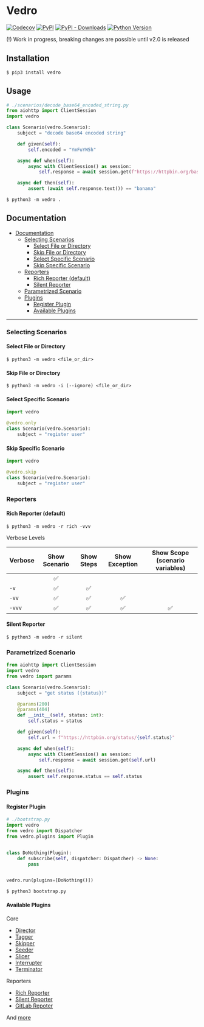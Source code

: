 # Vedro

[![Codecov](https://img.shields.io/codecov/c/github/nikitanovosibirsk/vedro/master.svg?style=flat-square)](https://codecov.io/gh/nikitanovosibirsk/vedro)
[![PyPI](https://img.shields.io/pypi/v/vedro.svg?style=flat-square)](https://pypi.python.org/pypi/vedro/)
[![PyPI - Downloads](https://img.shields.io/pypi/dm/vedro?style=flat-square)](https://pypi.python.org/pypi/vedro/)
[![Python Version](https://img.shields.io/pypi/pyversions/vedro.svg?style=flat-square)](https://pypi.python.org/pypi/vedro/)

(!) Work in progress, breaking changes are possible until v2.0 is released

## Installation

```shell
$ pip3 install vedro
```

## Usage

```python
# ./scenarios/decode_base64_encoded_string.py
from aiohttp import ClientSession
import vedro

class Scenario(vedro.Scenario):
    subject = "decode base64 encoded string"

    def given(self):
        self.encoded = "YmFuYW5h"

    async def when(self):
        async with ClientSession() as session:
            self.response = await session.get(f"https://httpbin.org/base64/{self.encoded}")

    async def then(self):
        assert (await self.response.text()) == "banana"
```

```shell
$ python3 -m vedro .
```

## Documentation

* [Documentation](#documentation)
  * [Selecting Scenarios](#selecting-scenarios)
    * [Select File or Directory](#select-file-or-directory)
    * [Skip File or Directory](#skip-file-or-directory)
    * [Select Specific Scenario](#select-specific-scenario)
    * [Skip Specific Scenario](#skip-specific-scenario)
  * [Reporters](#reporters)
    * [Rich Reporter (default)](#rich-reporter-default)
    * [Silent Reporter](#silent-reporter)
  * [Parametrized Scenario](#parametrized-scenario)
  * [Plugins](#plugins)
    * [Register Plugin](#register-plugin)
    * [Available Plugins](#available-plugins)

---

### Selecting Scenarios

#### Select File or Directory

```shell
$ python3 -m vedro <file_or_dir>
```

#### Skip File or Directory

```shell
$ python3 -m vedro -i (--ignore) <file_or_dir>
```

#### Select Specific Scenario

```python
import vedro

@vedro.only
class Scenario(vedro.Scenario):
    subject = "register user"
```

#### Skip Specific Scenario

```python
import vedro

@vedro.skip
class Scenario(vedro.Scenario):
    subject = "register user"
```

### Reporters

#### Rich Reporter (default)

```shell
$ python3 -m vedro -r rich -vvv
```

Verbose Levels

| Verbose | Show Scenario | Show Steps| Show Exception | Show Scope (scenario variables) |
|:--------|:-------------:|:---------:|:--------------:|:----------:|
|      |✅| | | |
|`-v`  |✅|✅| |
|`-vv` |✅|✅|✅| |
|`-vvv`|✅|✅|✅|✅|


#### Silent Reporter

```shell
$ python3 -m vedro -r silent
```

### Parametrized Scenario

```python
from aiohttp import ClientSession
import vedro
from vedro import params

class Scenario(vedro.Scenario):
    subject = "get status ({status})"

    @params(200)
    @params(404)
    def __init__(self, status: int):
        self.status = status

    def given(self):
        self.url = f"https://httpbin.org/status/{self.status}"

    async def when(self):
        async with ClientSession() as session:
            self.response = await session.get(self.url)

    async def then(self):
        assert self.response.status == self.status
```

### Plugins

#### Register Plugin

```python
# ./bootstrap.py
import vedro
from vedro import Dispatcher
from vedro.plugins import Plugin


class DoNothing(Plugin):
    def subscribe(self, dispatcher: Dispatcher) -> None:
        pass


vedro.run(plugins=[DoNothing()])
```

```shell
$ python3 bootstrap.py
```

#### Available Plugins

Core
- [Director](https://github.com/nikitanovosibirsk/vedro/tree/master/vedro/plugins/director)
- [Tagger](https://github.com/nikitanovosibirsk/vedro/tree/master/vedro/plugins/tagger)
- [Skipper](https://github.com/nikitanovosibirsk/vedro/tree/master/vedro/plugins/skipper)
- [Seeder](https://github.com/nikitanovosibirsk/vedro/tree/master/vedro/plugins/seeder)
- [Slicer](https://github.com/nikitanovosibirsk/vedro/tree/master/vedro/plugins/slicer)
- [Interrupter](https://github.com/nikitanovosibirsk/vedro/tree/master/vedro/plugins/interrupter)
- [Terminator](https://github.com/nikitanovosibirsk/vedro/tree/master/vedro/plugins/terminator)

Reporters
- [Rich Reporter](https://github.com/nikitanovosibirsk/vedro/tree/master/vedro/plugins/director/rich)
- [Silent Reporter](https://github.com/nikitanovosibirsk/vedro/tree/master/vedro/plugins/director/silent)
- [GitLab Repoter](https://github.com/nikitanovosibirsk/vedro-gitlab-reporter)

And [more](https://github.com/topics/vedro-plugin)
